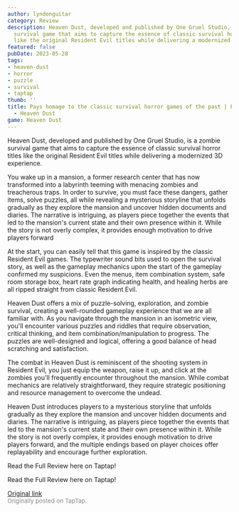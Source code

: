 ```yaml
---
author: lyndonguitar
category: Review
description: Heaven Dust, developed and published by One Gruel Studio, is a zombie
  survival game that aims to capture the essence of classic survival horror titles
  like the original Resident Evil titles while delivering a modernized 3D experience.
featured: false
pubDate: 2023-05-28
tags:
- heaven-dust
- horror
- puzzle
- survival
- taptap
thumb: ''
title: Pays homage to the classic survival horror games of the past | First Impressions
  - Heaven Dust
game: Heaven Dust
---
```

Heaven Dust, developed and published by One Gruel Studio, is a zombie survival game that aims to capture the essence of classic survival horror titles like the original Resident Evil titles while delivering a modernized 3D experience.

You wake up in a mansion, a former research center that has now transformed into a labyrinth teeming with menacing zombies and treacherous traps. In order to survive, you must face these dangers, gather items, solve puzzles, all while revealing a mysterious storyline that unfolds gradually as they explore the mansion and uncover hidden documents and diaries. The narrative is intriguing, as players piece together the events that led to the mansion's current state and their own presence within it. While the story is not overly complex, it provides enough motivation to drive players forward

At the start, you can easily tell that this game is inspired by the classic Resident Evil games. The typewriter sound bits used to open the survival story, as well as the gameplay mechanics upon the start of the gameplay confirmed my suspicions. Even the menus, item combination system, safe room storage box, heart rate graph indicating health, and healing herbs are all ripped straight from classic Resident Evil.

Heaven Dust offers a mix of puzzle-solving, exploration, and zombie survival, creating a well-rounded gameplay experience that we are all familiar with. As you navigate through the mansion in an isometric view, you'll encounter various puzzles and riddles that require observation, critical thinking, and item combination/manipulation to progress. The puzzles are well-designed and logical, offering a good balance of head scratching and satisfaction.

The combat in Heaven Dust is reminiscent of the shooting system in Resident Evil, you just equip the weapon, raise it up, and click at the zombies you'll frequently encounter throughout the mansion. While combat mechanics are relatively straightforward, they require strategic positioning and resource management to overcome the undead.

Heaven Dust introduces players to a mysterious storyline that unfolds gradually as they explore the mansion and uncover hidden documents and diaries. The narrative is intriguing, as players piece together the events that led to the mansion's current state and their own presence within it. While the story is not overly complex, it provides enough motivation to drive players forward, and the multiple endings based on player choices offer replayability and encourage further exploration.

Read the Full Review here on Taptap!

Read the Full Review here on Taptap!

[Original link](https://www.taptap.io/post/5687861)<br><span style="font-size: 0.95em; color: #888;">Originally posted on TapTap.</span>